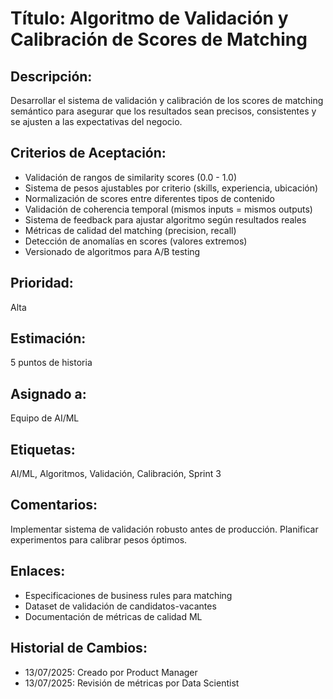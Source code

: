 # Título: Algoritmo de Validación y Calibración de Scores de Matching

## Descripción: 
Desarrollar el sistema de validación y calibración de los scores de matching semántico para asegurar que los resultados sean precisos, consistentes y se ajusten a las expectativas del negocio.

## Criterios de Aceptación:
- Validación de rangos de similarity scores (0.0 - 1.0)
- Sistema de pesos ajustables por criterio (skills, experiencia, ubicación)
- Normalización de scores entre diferentes tipos de contenido
- Validación de coherencia temporal (mismos inputs = mismos outputs)
- Sistema de feedback para ajustar algoritmo según resultados reales
- Métricas de calidad del matching (precision, recall)
- Detección de anomalías en scores (valores extremos)
- Versionado de algoritmos para A/B testing

## Prioridad: 
Alta

## Estimación: 
5 puntos de historia

## Asignado a: 
Equipo de AI/ML

## Etiquetas: 
AI/ML, Algoritmos, Validación, Calibración, Sprint 3

## Comentarios: 
Implementar sistema de validación robusto antes de producción. Planificar experimentos para calibrar pesos óptimos.

## Enlaces: 
- Especificaciones de business rules para matching
- Dataset de validación de candidatos-vacantes
- Documentación de métricas de calidad ML

## Historial de Cambios:
- 13/07/2025: Creado por Product Manager
- 13/07/2025: Revisión de métricas por Data Scientist
